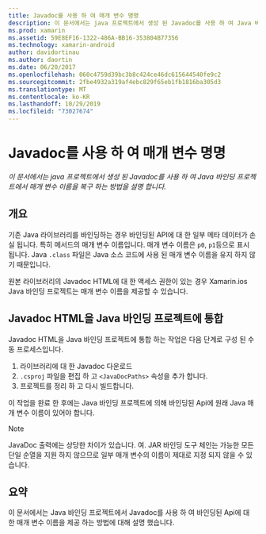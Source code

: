 ```yaml
---
title: Javadoc를 사용 하 여 매개 변수 명명
description: 이 문서에서는 java 프로젝트에서 생성 된 Javadoc를 사용 하 여 Java 바인딩 프로젝트에서 매개 변수 이름을 복구 하는 방법을 설명 합니다.
ms.prod: xamarin
ms.assetid: 59E8EF16-1322-486A-BB16-353804B77356
ms.technology: xamarin-android
author: davidortinau
ms.author: daortin
ms.date: 06/20/2017
ms.openlocfilehash: 060c4759d39bc3b8c424ce46dc615644540fe9c2
ms.sourcegitcommit: 2fbe4932a319af4ebc829f65eb1fb1816ba305d3
ms.translationtype: MT
ms.contentlocale: ko-KR
ms.lasthandoff: 10/29/2019
ms.locfileid: "73027674"
---
```

# <a name="naming-parameters-with-javadoc"></a>Javadoc를 사용 하 여 매개 변수 명명

_이 문서에서는 java 프로젝트에서 생성 된 Javadoc를 사용 하 여 Java 바인딩 프로젝트에서 매개 변수 이름을 복구 하는 방법을 설명 합니다._

## <a name="overview"></a>개요

기존 Java 라이브러리를 바인딩하는 경우 바인딩된 API에 대 한 일부 메타 데이터가 손실 됩니다. 특히 메서드의 매개 변수 이름입니다. 매개 변수 이름은 `p0`, `p1`등으로 표시 됩니다. Java `.class` 파일은 Java 소스 코드에 사용 된 매개 변수 이름을 유지 하지 않기 때문입니다. 

원본 라이브러리의 Javadoc HTML에 대 한 액세스 권한이 있는 경우 Xamarin.ios Java 바인딩 프로젝트는 매개 변수 이름을 제공할 수 있습니다. 

## <a name="integrating-javadoc-html-into-a-java-binding-project"></a>Javadoc HTML을 Java 바인딩 프로젝트에 통합

Javadoc HTML을 Java 바인딩 프로젝트에 통합 하는 작업은 다음 단계로 구성 된 수동 프로세스입니다. 

1. 라이브러리에 대 한 Javadoc 다운로드
2. `.csproj` 파일을 편집 하 고 `<JavaDocPaths>` 속성을 추가 합니다.
3. 프로젝트를 정리 하 고 다시 빌드합니다.

이 작업을 완료 한 후에는 Java 바인딩 프로젝트에 의해 바인딩된 Api에 원래 Java 매개 변수 이름이 있어야 합니다. 

> [!NOTE]
> JavaDoc 출력에는 상당한 차이가 있습니다. 여. JAR 바인딩 도구 체인는 가능한 모든 단일 순열을 지원 하지 않으므로 일부 매개 변수의 이름이 제대로 지정 되지 않을 수 있습니다.

## <a name="summary"></a>요약

이 문서에서는 Java 바인딩 프로젝트에서 Javadoc를 사용 하 여 바인딩된 Api에 대 한 매개 변수 이름을 제공 하는 방법에 대해 설명 했습니다. 
